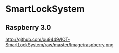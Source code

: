 # SmartLockSystem  
## Raspberry 3.0  
http://github.com/xu9449/IOT-SmartLockSystem/raw/master/Image/raspberry.png
